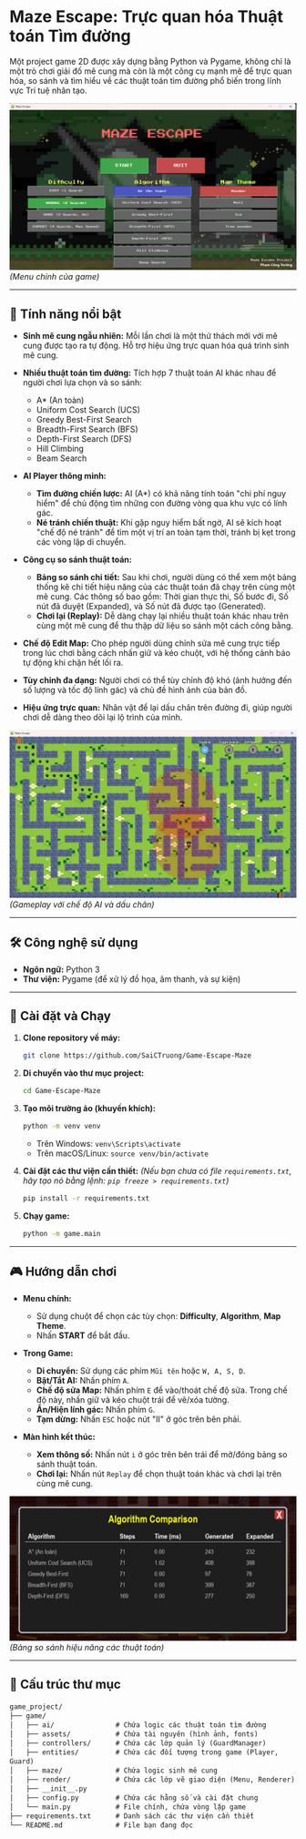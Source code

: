 # Maze Escape: Trực quan hóa Thuật toán Tìm đường

Một project game 2D được xây dựng bằng Python và Pygame, không chỉ là một trò chơi giải đố mê cung mà còn là một công cụ mạnh mẽ để trực quan hóa, so sánh và tìm hiểu về các thuật toán tìm đường phổ biến trong lĩnh vực Trí tuệ nhân tạo.

![Giao diện Menu](Menu.png)
*(Menu chính của game)*

---

## 🌟 Tính năng nổi bật

-   **Sinh mê cung ngẫu nhiên:** Mỗi lần chơi là một thử thách mới với mê cung được tạo ra tự động. Hỗ trợ hiệu ứng trực quan hóa quá trình sinh mê cung.

-   **Nhiều thuật toán tìm đường:** Tích hợp 7 thuật toán AI khác nhau để người chơi lựa chọn và so sánh:
    -   A* (An toàn)
    -   Uniform Cost Search (UCS)
    -   Greedy Best-First Search
    -   Breadth-First Search (BFS)
    -   Depth-First Search (DFS)
    -   Hill Climbing
    -   Beam Search

-   **AI Player thông minh:**
    -   **Tìm đường chiến lược:** AI (A*) có khả năng tính toán "chi phí nguy hiểm" để chủ động tìm những con đường vòng qua khu vực có lính gác.
    -   **Né tránh chiến thuật:** Khi gặp nguy hiểm bất ngờ, AI sẽ kích hoạt "chế độ né tránh" để tìm một vị trí an toàn tạm thời, tránh bị kẹt trong các vòng lặp di chuyển.

-   **Công cụ so sánh thuật toán:**
    -   **Bảng so sánh chi tiết:** Sau khi chơi, người dùng có thể xem một bảng thống kê chi tiết hiệu năng của các thuật toán đã chạy trên cùng một mê cung. Các thông số bao gồm: Thời gian thực thi, Số bước đi, Số nút đã duyệt (Expanded), và Số nút đã được tạo (Generated).
    -   **Chơi lại (Replay):** Dễ dàng chạy lại nhiều thuật toán khác nhau trên cùng một mê cung để thu thập dữ liệu so sánh một cách công bằng.

-   **Chế độ Edit Map:** Cho phép người dùng chỉnh sửa mê cung trực tiếp trong lúc chơi bằng cách nhấn giữ và kéo chuột, với hệ thống cảnh báo tự động khi chặn hết lối ra.

-   **Tùy chỉnh đa dạng:** Người chơi có thể tùy chỉnh độ khó (ảnh hưởng đến số lượng và tốc độ lính gác) và chủ đề hình ảnh của bản đồ.

-   **Hiệu ứng trực quan:** Nhân vật để lại dấu chân trên đường đi, giúp người chơi dễ dàng theo dõi lại lộ trình của mình.

![Gameplay](Gameplay.png)
*(Gameplay với chế độ AI và dấu chân)*

---

## 🛠️ Công nghệ sử dụng

-   **Ngôn ngữ:** Python 3
-   **Thư viện:** Pygame (để xử lý đồ họa, âm thanh, và sự kiện)

---

## 🚀 Cài đặt và Chạy

1.  **Clone repository về máy:**
    ```bash
    git clone https://github.com/SaiCTruong/Game-Escape-Maze
    ```

2.  **Di chuyển vào thư mục project:**
    ```bash
    cd Game-Escape-Maze
    ```

3.  **Tạo môi trường ảo (khuyến khích):**
    ```bash
    python -m venv venv
    ```
    -   Trên Windows: `venv\Scripts\activate`
    -   Trên macOS/Linux: `source venv/bin/activate`

4.  **Cài đặt các thư viện cần thiết:**
    *(Nếu bạn chưa có file `requirements.txt`, hãy tạo nó bằng lệnh: `pip freeze > requirements.txt`)*
    ```bash
    pip install -r requirements.txt
    ```

5.  **Chạy game:**
    ```bash
    python -m game.main
    ```

---

## 🎮 Hướng dẫn chơi

-   **Menu chính:**
    -   Sử dụng chuột để chọn các tùy chọn: **Difficulty**, **Algorithm**, **Map Theme**.
    -   Nhấn **START** để bắt đầu.

-   **Trong Game:**
    -   **Di chuyển:** Sử dụng các phím `Mũi tên` hoặc `W, A, S, D`.
    -   **Bật/Tắt AI:** Nhấn phím `A`.
    -   **Chế độ sửa Map:** Nhấn phím `E` để vào/thoát chế độ sửa. Trong chế độ này, nhấn giữ và kéo chuột trái để vẽ/xóa tường.
    -   **Ẩn/Hiện lính gác:** Nhấn phím `G`.
    -   **Tạm dừng:** Nhấn `ESC` hoặc nút "II" ở góc trên bên phải.

-   **Màn hình kết thúc:**
    -   **Xem thông số:** Nhấn nút `i` ở góc trên bên trái để mở/đóng bảng so sánh thuật toán.
    -   **Chơi lại:** Nhấn nút `Replay` để chọn thuật toán khác và chơi lại trên cùng mê cung.

![Bảng so sánh](Algorithm.png)
*(Bảng so sánh hiệu năng các thuật toán)*

---

## 📁 Cấu trúc thư mục

```
game_project/
├── game/
│   ├── ai/               # Chứa logic các thuật toán tìm đường
│   ├── assets/           # Chứa tài nguyên (hình ảnh, fonts)
│   ├── controllers/      # Chứa các lớp quản lý (GuardManager)
│   ├── entities/         # Chứa các đối tượng trong game (Player, Guard)
│   ├── maze/             # Chứa logic sinh mê cung
│   ├── render/           # Chứa các lớp vẽ giao diện (Menu, Renderer)
│   ├── __init__.py
│   ├── config.py         # Chứa các hằng số và cài đặt chung
│   └── main.py           # File chính, chứa vòng lặp game
├── requirements.txt      # Danh sách các thư viện cần thiết
└── README.md             # File bạn đang đọc
```